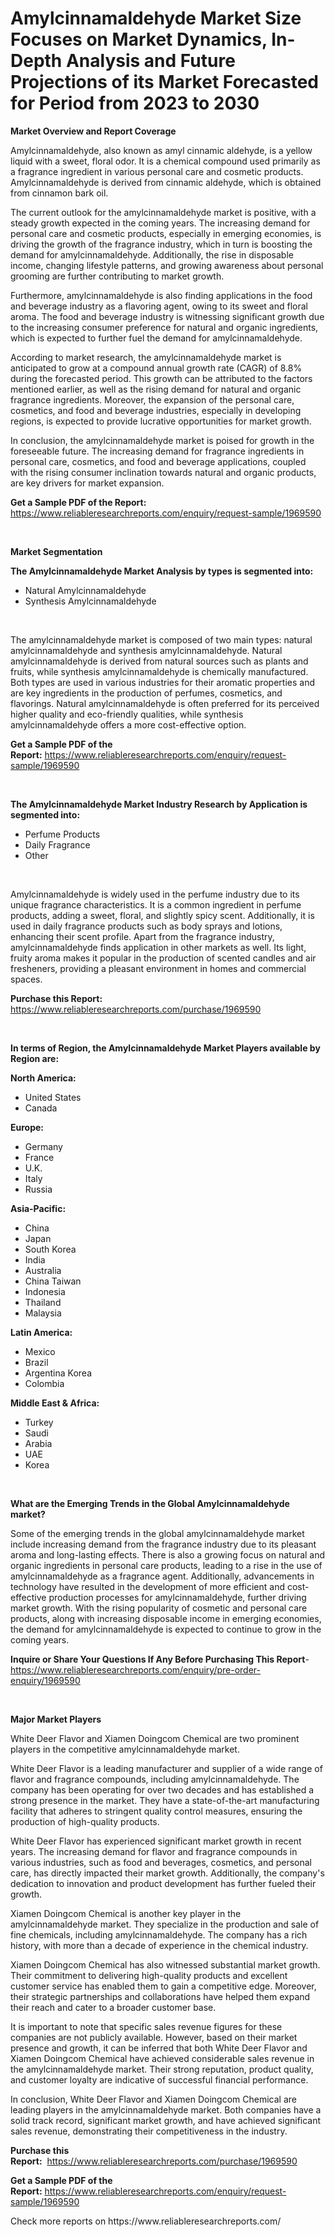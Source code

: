 <p><h1>Amylcinnamaldehyde Market Size Focuses on Market Dynamics, In-Depth Analysis and Future Projections of its Market Forecasted for Period from 2023 to 2030</h1></p><p><strong>Market Overview and Report Coverage</strong></p>
<p><p>Amylcinnamaldehyde, also known as amyl cinnamic aldehyde, is a yellow liquid with a sweet, floral odor. It is a chemical compound used primarily as a fragrance ingredient in various personal care and cosmetic products. Amylcinnamaldehyde is derived from cinnamic aldehyde, which is obtained from cinnamon bark oil.</p><p>The current outlook for the amylcinnamaldehyde market is positive, with a steady growth expected in the coming years. The increasing demand for personal care and cosmetic products, especially in emerging economies, is driving the growth of the fragrance industry, which in turn is boosting the demand for amylcinnamaldehyde. Additionally, the rise in disposable income, changing lifestyle patterns, and growing awareness about personal grooming are further contributing to market growth.</p><p>Furthermore, amylcinnamaldehyde is also finding applications in the food and beverage industry as a flavoring agent, owing to its sweet and floral aroma. The food and beverage industry is witnessing significant growth due to the increasing consumer preference for natural and organic ingredients, which is expected to further fuel the demand for amylcinnamaldehyde.</p><p>According to market research, the amylcinnamaldehyde market is anticipated to grow at a compound annual growth rate (CAGR) of 8.8% during the forecasted period. This growth can be attributed to the factors mentioned earlier, as well as the rising demand for natural and organic fragrance ingredients. Moreover, the expansion of the personal care, cosmetics, and food and beverage industries, especially in developing regions, is expected to provide lucrative opportunities for market growth.</p><p>In conclusion, the amylcinnamaldehyde market is poised for growth in the foreseeable future. The increasing demand for fragrance ingredients in personal care, cosmetics, and food and beverage applications, coupled with the rising consumer inclination towards natural and organic products, are key drivers for market expansion.</p></p>
<p><strong>Get a Sample PDF of the Report:</strong> <a href="https://www.reliableresearchreports.com/enquiry/request-sample/1969590">https://www.reliableresearchreports.com/enquiry/request-sample/1969590</a></p>
<p>&nbsp;</p>
<p><strong>Market Segmentation</strong></p>
<p><strong>The Amylcinnamaldehyde Market Analysis by types is segmented into:</strong></p>
<p><ul><li>Natural Amylcinnamaldehyde</li><li>Synthesis Amylcinnamaldehyde</li></ul></p>
<p>&nbsp;</p>
<p><p>The amylcinnamaldehyde market is composed of two main types: natural amylcinnamaldehyde and synthesis amylcinnamaldehyde. Natural amylcinnamaldehyde is derived from natural sources such as plants and fruits, while synthesis amylcinnamaldehyde is chemically manufactured. Both types are used in various industries for their aromatic properties and are key ingredients in the production of perfumes, cosmetics, and flavorings. Natural amylcinnamaldehyde is often preferred for its perceived higher quality and eco-friendly qualities, while synthesis amylcinnamaldehyde offers a more cost-effective option.</p></p>
<p><strong>Get a Sample PDF of the Report:</strong>&nbsp;<a href="https://www.reliableresearchreports.com/enquiry/request-sample/1969590">https://www.reliableresearchreports.com/enquiry/request-sample/1969590</a></p>
<p>&nbsp;</p>
<p><strong>The Amylcinnamaldehyde Market Industry Research by Application is segmented into:</strong></p>
<p><ul><li>Perfume Products</li><li>Daily Fragrance</li><li>Other</li></ul></p>
<p>&nbsp;</p>
<p><p>Amylcinnamaldehyde is widely used in the perfume industry due to its unique fragrance characteristics. It is a common ingredient in perfume products, adding a sweet, floral, and slightly spicy scent. Additionally, it is used in daily fragrance products such as body sprays and lotions, enhancing their scent profile. Apart from the fragrance industry, amylcinnamaldehyde finds application in other markets as well. Its light, fruity aroma makes it popular in the production of scented candles and air fresheners, providing a pleasant environment in homes and commercial spaces.</p></p>
<p><strong>Purchase this Report:</strong>&nbsp; <a href="https://www.reliableresearchreports.com/purchase/1969590">https://www.reliableresearchreports.com/purchase/1969590</a></p>
<p>&nbsp;</p>
<p><strong>In terms of Region, the Amylcinnamaldehyde Market Players available by Region are:</strong></p>
<p>
    <p> <strong> North America: </strong>
        <ul>
            <li>United States</li>
            <li>Canada</li>
        </ul>
        </p> 
    <p> <strong> Europe: </strong>
        <ul>
            <li>Germany</li>
            <li>France</li>
            <li>U.K.</li>
            <li>Italy</li>
            <li>Russia</li>
        </ul>
        </p> 
    <p> <strong> Asia-Pacific: </strong>
        <ul>
            <li>China</li>
            <li>Japan</li>
            <li>South Korea</li>
            <li>India</li>
            <li>Australia</li>
            <li>China Taiwan</li>
            <li>Indonesia</li>
            <li>Thailand</li>
            <li>Malaysia</li>
        </ul>
        </p> 
    <p> <strong> Latin America: </strong>
        <ul>
            <li>Mexico</li>
            <li>Brazil</li>
            <li>Argentina Korea</li>
            <li>Colombia</li>
        </ul>
        </p> 
    <p> <strong> Middle East & Africa: </strong>
        <ul>
            <li>Turkey</li>
            <li>Saudi</li>
            <li>Arabia</li>
            <li>UAE</li>
            <li>Korea</li>
        </ul>
    </p>
    </p>
<p>&nbsp;</p>
<p><strong>What are the Emerging Trends in the Global Amylcinnamaldehyde market?</strong></p>
<p><p>Some of the emerging trends in the global amylcinnamaldehyde market include increasing demand from the fragrance industry due to its pleasant aroma and long-lasting effects. There is also a growing focus on natural and organic ingredients in personal care products, leading to a rise in the use of amylcinnamaldehyde as a fragrance agent. Additionally, advancements in technology have resulted in the development of more efficient and cost-effective production processes for amylcinnamaldehyde, further driving market growth. With the rising popularity of cosmetic and personal care products, along with increasing disposable income in emerging economies, the demand for amylcinnamaldehyde is expected to continue to grow in the coming years.</p></p>
<p><strong>Inquire or Share Your Questions If Any Before Purchasing This Report</strong>- <a href="https://www.reliableresearchreports.com/enquiry/pre-order-enquiry/1969590">https://www.reliableresearchreports.com/enquiry/pre-order-enquiry/1969590</a></p>
<p>&nbsp;</p>
<p><strong>Major Market Players</strong></p>
<p><p>White Deer Flavor and Xiamen Doingcom Chemical are two prominent players in the competitive amylcinnamaldehyde market.</p><p>White Deer Flavor is a leading manufacturer and supplier of a wide range of flavor and fragrance compounds, including amylcinnamaldehyde. The company has been operating for over two decades and has established a strong presence in the market. They have a state-of-the-art manufacturing facility that adheres to stringent quality control measures, ensuring the production of high-quality products.</p><p>White Deer Flavor has experienced significant market growth in recent years. The increasing demand for flavor and fragrance compounds in various industries, such as food and beverages, cosmetics, and personal care, has directly impacted their market growth. Additionally, the company's dedication to innovation and product development has further fueled their growth. </p><p>Xiamen Doingcom Chemical is another key player in the amylcinnamaldehyde market. They specialize in the production and sale of fine chemicals, including amylcinnamaldehyde. The company has a rich history, with more than a decade of experience in the chemical industry.</p><p>Xiamen Doingcom Chemical has also witnessed substantial market growth. Their commitment to delivering high-quality products and excellent customer service has enabled them to gain a competitive edge. Moreover, their strategic partnerships and collaborations have helped them expand their reach and cater to a broader customer base.</p><p>It is important to note that specific sales revenue figures for these companies are not publicly available. However, based on their market presence and growth, it can be inferred that both White Deer Flavor and Xiamen Doingcom Chemical have achieved considerable sales revenue in the amylcinnamaldehyde market. Their strong reputation, product quality, and customer loyalty are indicative of successful financial performance.</p><p>In conclusion, White Deer Flavor and Xiamen Doingcom Chemical are leading players in the amylcinnamaldehyde market. Both companies have a solid track record, significant market growth, and have achieved significant sales revenue, demonstrating their competitiveness in the industry.</p></p>
<p><strong>Purchase this Report:</strong>&nbsp;&nbsp;<a href="https://www.reliableresearchreports.com/purchase/1969590">https://www.reliableresearchreports.com/purchase/1969590</a></p>
<p></p>
<p><strong>Get a Sample PDF of the Report:</strong>&nbsp;<a href="https://www.reliableresearchreports.com/enquiry/request-sample/1969590">https://www.reliableresearchreports.com/enquiry/request-sample/1969590</a></p>
<p>Check more reports on https://www.reliableresearchreports.com/</p>